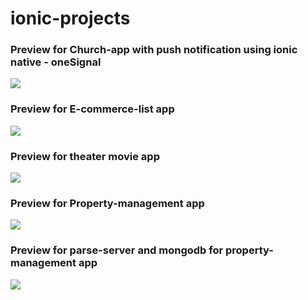 # ionic-projects

<h3>Preview for Church-app with push notification using ionic native - oneSignal</h3>

<img src="https://media.giphy.com/media/ll5QJ1jnNcXyax1zqT/giphy.gif"/>

<h3>Preview for E-commerce-list app</h3>

<img src="https://media.giphy.com/media/46fdybJNCkavzvVnEN/giphy.gif"/>

<h3>Preview for theater movie app</h3>

<img src="https://media.giphy.com/media/eexxSe4ZhWIDU5m5W8/giphy.gif"/>

<h3>Preview for Property-management app</h3>

<img src="https://media.giphy.com/media/TJ7VbMEyn0crO0WHvw/giphy.gif"/>

<h3>Preview for parse-server and mongodb for property-management app</h3>

<img src="https://media.giphy.com/media/1UPWXwocpzyIU8bGpr/giphy.gif"/>

